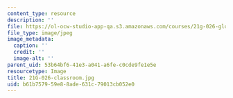 ```yaml
---
content_type: resource
description: ''
file: https://ol-ocw-studio-app-qa.s3.amazonaws.com/courses/21g-026-global-africa-creative-cultures-spring-2018/b61b757959e88ade631c79013cb052e0_21G-026-classroom.jpg
file_type: image/jpeg
image_metadata:
  caption: ''
  credit: ''
  image-alt: ''
parent_uid: 53b64bf6-41e3-a041-a6fe-c0cde9fe1e5e
resourcetype: Image
title: 21G-026-classroom.jpg
uid: b61b7579-59e8-8ade-631c-79013cb052e0
---
```

